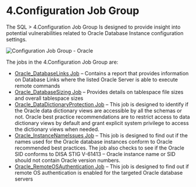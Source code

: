 # 4.Configuration Job Group

The SQL > 4.Configuration Job Group Is designed to provide insight into potential vulnerabilities
related to Oracle Database Instance configuration settings.

![Configuration Job Group - Oracle](/img/product_docs/accessanalyzer/11.6/solutions/databases/oracle/configuration/configoverview.webp)

The jobs in the 4.Configuration Job Group are:

- [Oracle_DatabaseLinks Job](/docs/accessanalyzer/11.6/solutions/databases/oracle/configuration/oracle_databaselinks.md)
  – Contains a report that provides information on Database Links where the listed Oracle Server is
  able to execute remote commands
- [Oracle_DatabaseSizing Job](/docs/accessanalyzer/11.6/solutions/databases/oracle/configuration/oracle_databasesizing.md)
  – Provides details on tablespace file sizes and overall tablespace sizes
- [Oracle_DataDictionaryProtection Job](/docs/accessanalyzer/11.6/solutions/databases/oracle/configuration/oracle_datadictionaryprotection.md)
  – This job is designed to identify if the Oracle data dictionary views are accessible by all the
  schemas or not. Oracle best practice recommendations are to restrict access to data dictionary
  views by default and grant explicit system privilege to access the dictionary views when needed.
- [Oracle_InstanceNameIssues Job](/docs/accessanalyzer/11.6/solutions/databases/oracle/configuration/oracle_instancenameissues.md)
  – This job is designed to find out if the names used for the Oracle database instances conform to
  Oracle recommended best practices. The job also checks to see if the Oracle SID conforms to DISA
  STIG V-61413 – Oracle instance name or SID should not contain Oracle version numbers.
- [Oracle_RemoteOSAuthentication Job](/docs/accessanalyzer/11.6/solutions/databases/oracle/configuration/oracle_remoteosauthentication.md)
  – This job is designed to find out if remote OS authentication is enabled for the targeted Oracle
  database servers
